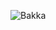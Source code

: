 ![Bakka](https://otakuusamagazine.com/wp-content/uploads/2017/08/gintamaanime2017.jpg)

<!--
- 🔭 I’m a dumb retard
-->
